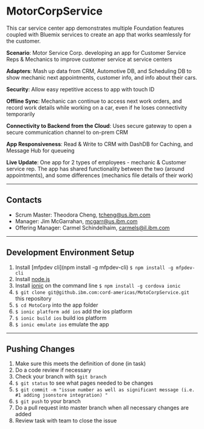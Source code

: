 # MotorCorpService

This car service center app demonstrates multiple Foundation features coupled with Bluemix services to create an app that works seamlessly for the customer.

**Scenario**: Motor Service Corp. developing an app for Customer Service Reps & Mechanics to improve customer service at service centers

**Adapters**:
Mash up data from CRM, Automotive DB, and Scheduling DB to show mechanic next appointments, customer info, and info about their cars.

**Security**:
Allow easy repetitive access to app with touch ID

**Offline Sync**:
Mechanic can continue to access next work orders, and record work details while working on a car, even if he loses connectivity temporarily

**Connectivity to Backend from the Cloud**:
Uses secure gateway to open a secure communication channel to on-prem CRM

**App Responsiveness**:
Read & Write to CRM with DashDB for Caching, and Message Hub for queueing

**Live Update**:
One app for 2 types of employees - mechanic & Customer service rep. The app has shared functionality between the two (around appointments), and some differences (mechanics file details of their work)

--------------------------------

## Contacts

* Scrum Master: Theodora Cheng, tcheng@us.ibm.com
* Manager: Jim McGarrahan, mcgarr@us.ibm.com
* Offering Manager: Carmel Schindelhaim, carmels@il.ibm.com

--------------------------------

## Development Environment Setup

1. Install [mfpdev cli](npm install -g mfpdev-cli) `$ npm install -g mfpdev-cli`
2. Install [node.js](https://nodejs.org/en/)
2. Install [ionic](http://ionicframework.com/getting-started/) on the command line `$ npm install -g cordova ionic`
3. `$ git clone git@github.ibm.com:cord-americas/MotoCorpService.git` this repository
4. `$ cd MotoCorp` into the app folder
5. `$ ionic platform add ios` add the ios platform
6. `$ ionic build ios` build ios platform
7. `$ ionic emulate ios` emulate the app

--------------------------------

## Pushing Changes

1.  Make sure this meets the definition of done (in task)
2.  Do a code review if necessary
3.  Check your branch with `$git branch`
3. `$ git status` to see what pages needed to be changes
4. `$ git commit -m "issue number as well as significant message (i.e. #1 adding jsonstore integration) "`
5. `$ git push` to your branch
6.  Do a pull request into master branch when all necessary changes are added
7.  Review task with team to close the issue
